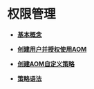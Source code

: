 # 权限管理<a name="aom_02_0088"></a>

-   **[基本概念](基本概念.md)**  

-   **[创建用户并授权使用AOM](创建用户并授权使用AOM.md)**  

-   **[创建AOM自定义策略](创建AOM自定义策略.md)**  

-   **[策略语法](策略语法.md)**  


